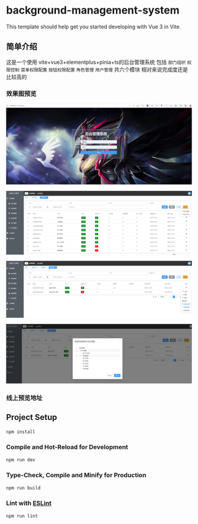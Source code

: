 # background-management-system



This template should help get you started developing with Vue 3 in Vite.

## 简单介绍

这是一个使用 vite+vue3+elementplus+pinia+ts的后台管理系统
包括 `部门组织` `权限控制` `菜单权限配置` `按钮权限配置` `角色管理` `用户管理` 共六个模块
相对来说完成度还是比较高的



### 效果图预览

![image-20221207172007455](./readme-img/image-20221207172007455.png)

![image-20221207172102049](./readme-img/image-20221207172102049.png)

![image-20221207172117552](./readme-img/image-20221207172117552.png)

![image-20221207172134416](./readme-img/image-20221207172134416.png)



### 线上预览地址



## Project Setup

```sh
npm install
```

### Compile and Hot-Reload for Development

```sh
npm run dev
```

### Type-Check, Compile and Minify for Production

```sh
npm run build
```

### Lint with [ESLint](https://eslint.org/)

```sh
npm run lint
```

